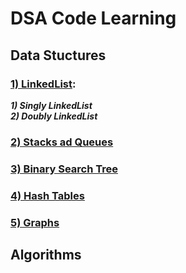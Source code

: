 # DSA Code Learning

## Data Stuctures

### [1) LinkedList](./Data%20Stuctures/1.%20LinkedList):

**_1) Singly LinkedList_**
<br />
**_2) Doubly LinkedList_**

### [2) Stacks ad Queues](./Data%20Stuctures/2.%20Stacks%20%26%20Queues)

### [3) Binary Search Tree](./Data%20Stuctures/3.%20BST)

### [4) Hash Tables](./Data%20Stuctures/4.%20Hash%20Tables)

### [5) Graphs](./Data%20Stuctures/5.%20Graphs)

## Algorithms
